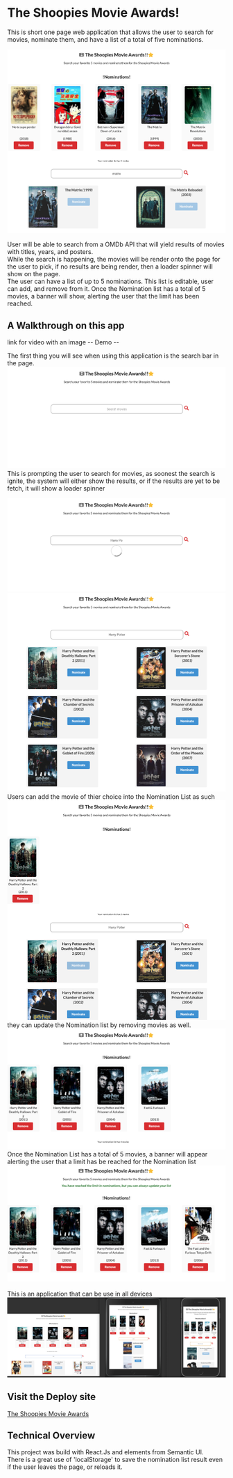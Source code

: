 # The Shoopies Movie Awards! 

This is short one page web application that allows the user to search for movies, nominate them, and have a list of a total of five nominations.

<a href='https://the-shoopies-awards.netlify.app/'><img src='public/assets/images/shoppies.png' alt='shoopies'></a>
<br>

User will be able to search from a OMDb API that will yield results of movies with titles, years, and posters. <br>
While the search is happening, the movies will be render onto the page for the user to pick, if no results are being render, then a loader spinner will show on the page. <br> The user can have a list of up to 5 nominations. This list is editable, user can add, and remove from it. Once the Nomination list has a total of 5 movies, a banner will show, alerting the user that the limit has been reached.


## A Walkthrough on this app

link for video with an image -- Demo -- 

The first thing you will see when using this application is the search bar in the page. 
<img src='public/assets/images/startingApp.png' alt='search_bar'>
<br>
This is prompting the user to search for movies, as soonest the search is ignite, the system will either show the results, or if the results are yet to be fetch, it will show a loader spinner 

<img src='public/assets/images/loaderSpinner.png' alt='loader_spinner'>
<img src='public/assets/images/fetchingResults.png' alt='movie_results'>

<br>
Users can add the movie of thier choice into the Nomination List as such 
<img src='public/assets/images/addingToNomination.png' alt='Adding_Movies_to_Nomination_list'>
<br>
they can update the Nomination list by removing movies as well. 
<img src='public/assets/images/nominationList.png' alt='updating_Nomination_list'>
<br>
Once the Nomination List has a total of 5 movies, a banner will appear alerting the user that a limit has be reached for the Nomination list 
<img src='public/assets/images/reachLimitNomination.png' alt='Limit_on_Nominations'>
<br>
<br>
This is an application that can be use in all devices
<img src='public/assets/images/allDevices.png' alt='layout_all_devices'>


## Visit the Deploy site

<a href='https://the-shoopies-awards.netlify.app/'>The Shoopies Movie Awards </a>

## Technical Overview

This project was build with React.Js and elements from Semantic UI.<br>
There is a great use of 'localStorage' to save the nomination list result even if the user leaves the page, or reloads it.


